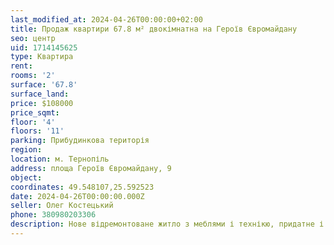```yaml
---
last_modified_at: 2024-04-26T00:00:00+02:00
title: Продаж квартири 67.8 м² двокімнатна на Героїв Євромайдану
seo: центр
uid: 1714145625
type: Квартира
rent:
rooms: '2'
surface: '67.8'
surface_land:
price: $108000
price_sqmt:
floor: '4'
floors: '11'
parking: Прибудинкова територія
region:
location: м. Тернопіль
address: площа Героїв Євромайдану, 9
object:
coordinates: 49.548107,25.592523
date: 2024-04-26T00:00:00.000Z
seller: Олег Костецький
phone: 380980203306
description: Нове відремонтоване житло з меблями і технікю, придатне і готове для проживання
---
```

